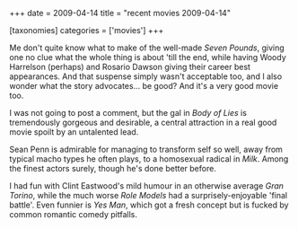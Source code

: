 +++
date = 2009-04-14
title = "recent movies 2009-04-14"

[taxonomies]
categories = ['movies']
+++

Me don't quite know what to make of the well-made *Seven Pounds*,
giving one no clue what the whole thing is about 'till the end, while
having Woody Harrelson (perhaps) and Rosario Dawson giving their career
best appearances. And that suspense simply wasn't acceptable too, and I
also wonder what the story advocates... be good? And it's a very good
movie too.

I was not going to post a comment, but the gal in *Body of Lies* is
tremendously gorgeous and desirable, a central attraction in a real good
movie spoilt by an untalented lead.

Sean Penn is admirable for managing to transform self so well, away from
typical macho types he often plays, to a homosexual radical in *Milk*.
Among the finest actors surely, though he's done better before.

I had fun with Clint Eastwood's mild humour in an otherwise average
*Gran Torino*, while the much worse *Role Models* had a
surprisely-enjoyable 'final battle'. Even funnier is *Yes Man*, which
got a fresh concept but is fucked by common romantic comedy pitfalls.
